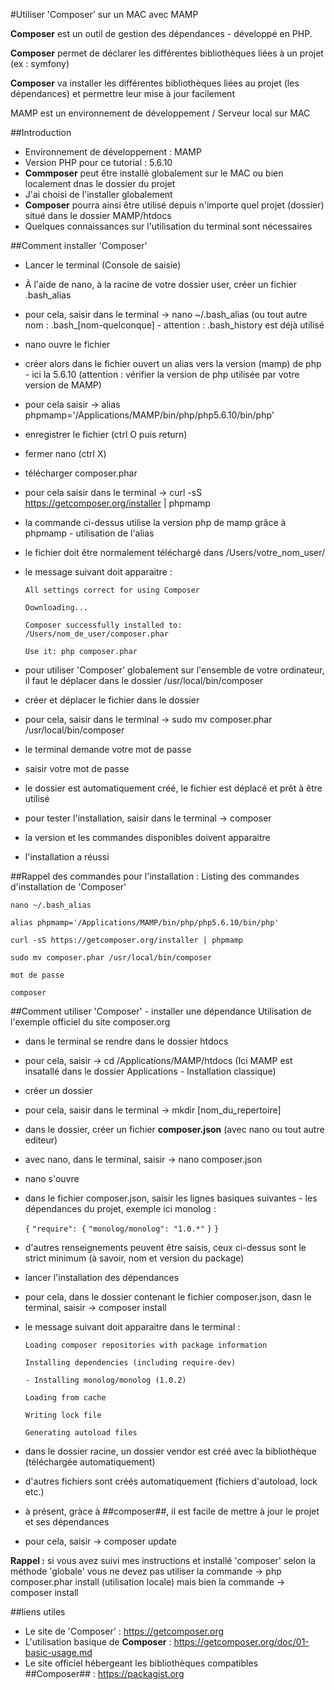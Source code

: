 #Utiliser 'Composer' sur un MAC avec MAMP

**Composer** est un outil de gestion des dépendances - développé en PHP.

**Composer** permet de déclarer les différentes bibliothèques liées à un projet (ex : symfony)

**Composer** va installer les différentes bibliothèques liées au projet (les dépendances) et permettre leur mise à jour facilement

MAMP est un environnement de développement / Serveur local sur MAC

##Introduction
- Environnement de développement : MAMP
- Version PHP pour ce tutorial : 5.6.10
- **Commposer** peut être installé globalement sur le MAC ou bien localement dnas le dossier du projet
- J'ai choisi de l'installer globalement
- **Composer** pourra ainsi être utilisé depuis n'importe quel projet (dossier) situé dans le dossier MAMP/htdocs
- Quelques connaissances sur l'utilisation du terminal sont nécessaires

##Comment installer 'Composer'
- Lancer le terminal (Console de saisie)
- À l'aide de nano, à la racine de votre dossier user, créer un fichier .bash_alias
- pour cela, saisir dans le terminal -> nano ~/.bash_alias (ou tout autre nom : .bash_[nom-quelconque] - attention : .bash_history est déjà utilisé
- nano ouvre le fichier
- créer alors dans le fichier ouvert un alias vers la version (mamp) de php - ici la 5.6.10 (attention : vérifier la version de php utilisée par votre version de MAMP)
- pour cela saisir -> alias phpmamp='/Applications/MAMP/bin/php/php5.6.10/bin/php'
- enregistrer le fichier (ctrl O puis return)
- fermer nano (ctrl X)
- télécharger composer.phar
- pour cela saisir dans le terminal -> curl -sS https://getcomposer.org/installer | phpmamp
- la commande ci-dessus utilise la version php de mamp grâce à phpmamp - utilisation de l'alias
- le fichier doit être normalement téléchargé dans /Users/votre_nom_user/
- le message suivant doit apparaitre :

    `All settings correct for using Composer`
    
    `Downloading...`
    
    `Composer successfully installed to: /Users/nom_de_user/composer.phar`

    `Use it: php composer.phar`

- pour utiliser 'Composer' globalement sur l'ensemble de votre ordinateur, il faut le déplacer dans le dossier /usr/local/bin/composer
- créer et déplacer le fichier dans le dossier
- pour cela, saisir dans le terminal -> sudo mv composer.phar /usr/local/bin/composer
- le terminal demande votre mot de passe
- saisir votre mot de passe
- le dossier est automatiquement créé, le fichier est déplacé et prêt à être utilisé
- pour tester l'installation, saisir dans le terminal -> composer
- la version et les commandes disponibles doivent apparaitre
- l'installation a réussi

##Rappel des commandes pour l'installation :
Listing des commandes d'installation de 'Composer'

`nano ~/.bash_alias`

`alias phpmamp='/Applications/MAMP/bin/php/php5.6.10/bin/php'`

`curl -sS https://getcomposer.org/installer | phpmamp`

`sudo mv composer.phar /usr/local/bin/composer`

`mot de passe`

`composer`

##Comment utiliser 'Composer' - installer une dépendance
Utilisation de l'exemple officiel du site composer.org
- dans le terminal se rendre dans le dossier htdocs
- pour cela, saisir -> cd /Applications/MAMP/htdocs (Ici MAMP est insatallé dans le dossier Applications - Installation classique)
- créer un dossier
- pour cela, saisir dans le terminal -> mkdir [nom_du_repertoire]
- dans le dossier, créer un fichier **composer.json** (avec nano ou tout autre editeur)
- avec nano, dans le terminal, saisir -> nano composer.json
- nano s'ouvre
- dans le fichier composer.json, saisir les lignes basiques suivantes - les dépendances du projet, exemple ici monolog :

    `{`
        `"require": {`
            `"monolog/monolog": "1.0.*"`
        `}`
    `}`

- d'autres renseignements peuvent être saisis, ceux ci-dessus sont le strict minimum (à savoir, nom et version du package)
- lancer l'installation des dépendances
- pour cela, dans le dossier contenant le fichier composer.json, dasn le terminal, saisir -> composer install
- le message suivant doit apparaitre dans le terminal :

    `Loading composer repositories with package information`
    
    `Installing dependencies (including require-dev)`
    
    `- Installing monolog/monolog (1.0.2)`

    `Loading from cache`

    `Writing lock file`

    `Generating autoload files`

- dans le dossier racine, un dossier vendor est créé avec la bibliothèque (téléchargée automatiquement)
- d'autres fichiers sont créés automatiquement (fichiers d'autoload, lock etc.)
- à présent, gràce à ##composer##, il est facile de mettre à jour le projet et ses dépendances
- pour cela, saisir -> composer update

**Rappel :** si vous avez suivi mes instructions et installé 'composer' selon la méthode 'globale' vous ne devez pas utiliser la commande -> php composer.phar install (utilisation locale) mais bien la commande -> composer install 

##liens utiles
- Le site de 'Composer' : https://getcomposer.org
- L'utilisation basique de **Composer** : https://getcomposer.org/doc/01-basic-usage.md
- Le site officiel hébergeant les bibliothèques compatibles ##Composer## : https://packagist.org
